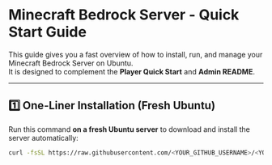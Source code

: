# Minecraft Bedrock Server - Quick Start Guide

This guide gives you a fast overview of how to install, run, and manage your Minecraft Bedrock Server on Ubuntu.  
It is designed to complement the **Player Quick Start** and **Admin README**.

---

## 1️⃣ One-Liner Installation (Fresh Ubuntu)

Run this command **on a fresh Ubuntu server** to download and install the server automatically:

```bash
curl -fsSL https://raw.githubusercontent.com/<YOUR_GITHUB_USERNAME>/<YOUR_REPO>/main/bedrock_install.sh | sudo bash
